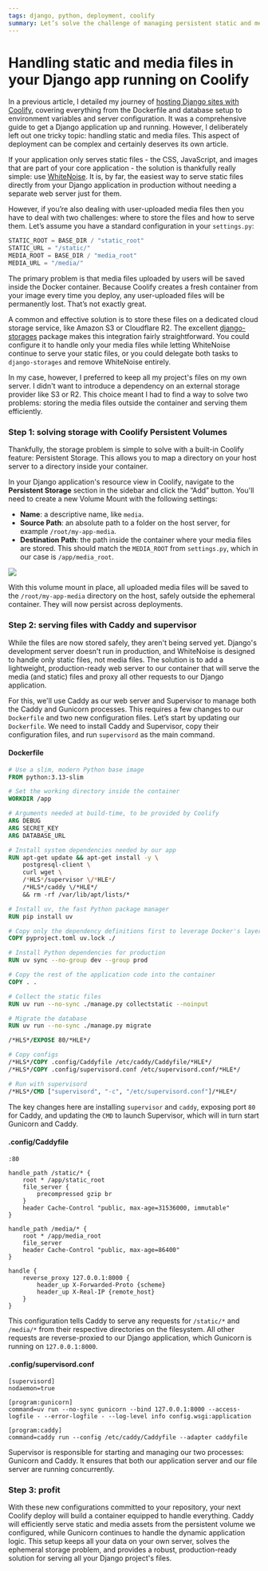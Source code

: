 ```yaml
---
tags: django, python, deployment, coolify
summary: Let’s solve the challenge of managing persistent static and media files on your self-hosted Coolify server.
---
```


# Handling static and media files in your Django app running on Coolify

In a previous article, I detailed my journey of [hosting Django sites with Coolify](/articles/2025/coolify-django/), covering everything from the Dockerfile and database setup to environment variables and server configuration. It was a comprehensive guide to get a Django application up and running. However, I deliberately left out one tricky topic: handling static and media files. This aspect of deployment can be complex and certainly deserves its own article.

If your application only serves static files - the CSS, JavaScript, and images that are part of your core application - the solution is thankfully really simple: use [WhiteNoise](https://whitenoise.readthedocs.io/en/latest/). It is, by far, the easiest way to serve static files directly from your Django application in production without needing a separate web server just for them.

However, if you’re also dealing with user-uploaded media files then you have to deal with two challenges: where to store the files and how to serve them. Let’s assume you have a standard configuration in your `settings.py`:

```python
STATIC_ROOT = BASE_DIR / "static_root"
STATIC_URL = "/static/"
MEDIA_ROOT = BASE_DIR / "media_root"
MEDIA_URL = "/media/"
```

The primary problem is that media files uploaded by users will be saved inside the Docker container. Because Coolify creates a fresh container from your image every time you deploy, any user-uploaded files will be permanently lost. That’s not exactly great.

A common and effective solution is to store these files on a dedicated cloud storage service, like Amazon S3 or Cloudflare R2. The excellent [django-storages](https://django-storages.readthedocs.io/en/latest/) package makes this integration fairly straightforward. You could configure it to handle only your media files while letting WhiteNoise continue to serve your static files, or you could delegate both tasks to `django-storages` and remove WhiteNoise entirely.

In my case, however, I preferred to keep all my project's files on my own server. I didn't want to introduce a dependency on an external storage provider like S3 or R2. This choice meant I had to find a way to solve two problems: storing the media files outside the container and serving them efficiently.

### Step 1: solving storage with Coolify Persistent Volumes

Thankfully, the storage problem is simple to solve with a built-in Coolify feature: Persistent Storage. This allows you to map a directory on your host server to a directory inside your container.

In your Django application's resource view in Coolify, navigate to the **Persistent Storage** section in the sidebar and click the “Add” button. You'll need to create a new Volume Mount with the following settings:

*   **Name**: a descriptive name, like `media`.
*   **Source Path**: an absolute path to a folder on the host server, for example `/root/my-app-media`.
*   **Destination Path**: the path inside the container where your media files are stored. This should match the `MEDIA_ROOT` from `settings.py`, which in our case is `/app/media_root`.

![](/articles/images/coolify_persistent_storage.png)

With this volume mount in place, all uploaded media files will be saved to the `/root/my-app-media` directory on the host, safely outside the ephemeral container. They will now persist across deployments.

### Step 2: serving files with Caddy and supervisor

While the files are now stored safely, they aren't being served yet. Django's development server doesn't run in production, and WhiteNoise is designed to handle only static files, not media files. The solution is to add a lightweight, production-ready web server to our container that will serve the media (and static) files and proxy all other requests to our Django application.

For this, we'll use Caddy as our web server and Supervisor to manage both the Caddy and Gunicorn processes. This requires a few changes to our `Dockerfile` and two new configuration files. Let’s start by updating our `Dockerfile`. We need to install Caddy and Supervisor, copy their configuration files, and run `supervisord` as the main command.

#### <i class="fa-regular fa-file-code"></i> Dockerfile
```dockerfile
# Use a slim, modern Python base image
FROM python:3.13-slim

# Set the working directory inside the container
WORKDIR /app

# Arguments needed at build-time, to be provided by Coolify
ARG DEBUG
ARG SECRET_KEY
ARG DATABASE_URL

# Install system dependencies needed by our app
RUN apt-get update && apt-get install -y \
    postgresql-client \
    curl wget \
    /*HLS*/supervisor \/*HLE*/
    /*HLS*/caddy \/*HLE*/
    && rm -rf /var/lib/apt/lists/*

# Install uv, the fast Python package manager
RUN pip install uv

# Copy only the dependency definitions first to leverage Docker's layer caching
COPY pyproject.toml uv.lock ./

# Install Python dependencies for production
RUN uv sync --no-group dev --group prod

# Copy the rest of the application code into the container
COPY . .

# Collect the static files
RUN uv run --no-sync ./manage.py collectstatic --noinput

# Migrate the database
RUN uv run --no-sync ./manage.py migrate

/*HLS*/EXPOSE 80/*HLE*/

# Copy configs
/*HLS*/COPY .config/Caddyfile /etc/caddy/Caddyfile/*HLE*/
/*HLS*/COPY .config/supervisord.conf /etc/supervisord.conf/*HLE*/

# Run with supervisord
/*HLS*/CMD ["supervisord", "-c", "/etc/supervisord.conf"]/*HLE*/
```

The key changes here are installing `supervisor` and `caddy`, exposing port `80` for Caddy, and updating the `CMD` to launch Supervisor, which will in turn start Gunicorn and Caddy.

#### <i class="fa-regular fa-file-code"></i> .config/Caddyfile
```
:80

handle_path /static/* {
    root * /app/static_root
    file_server {
        precompressed gzip br
    }
    header Cache-Control "public, max-age=31536000, immutable"
}

handle_path /media/* {
    root * /app/media_root
    file_server
    header Cache-Control "public, max-age=86400"
}

handle {
    reverse_proxy 127.0.0.1:8000 {
        header_up X-Forwarded-Proto {scheme}
        header_up X-Real-IP {remote_host}
    }
}
```

This configuration tells Caddy to serve any requests for `/static/*` and `/media/*` from their respective directories on the filesystem. All other requests are reverse-proxied to our Django application, which Gunicorn is running on `127.0.0.1:8000`.

#### <i class="fa-regular fa-file-code"></i> .config/supervisord.conf
```
[supervisord]
nodaemon=true

[program:gunicorn]
command=uv run --no-sync gunicorn --bind 127.0.0.1:8000 --access-logfile - --error-logfile - --log-level info config.wsgi:application

[program:caddy]
command=caddy run --config /etc/caddy/Caddyfile --adapter caddyfile
```

Supervisor is responsible for starting and managing our two processes: Gunicorn and Caddy. It ensures that both our application server and our file server are running concurrently.

### Step 3: profit

With these new configurations committed to your repository, your next Coolify deploy will build a container equipped to handle everything. Caddy will efficiently serve static and media assets from the persistent volume we configured, while Gunicorn continues to handle the dynamic application logic. This setup keeps all your data on your own server, solves the ephemeral storage problem, and provides a robust, production-ready solution for serving all your Django project's files.